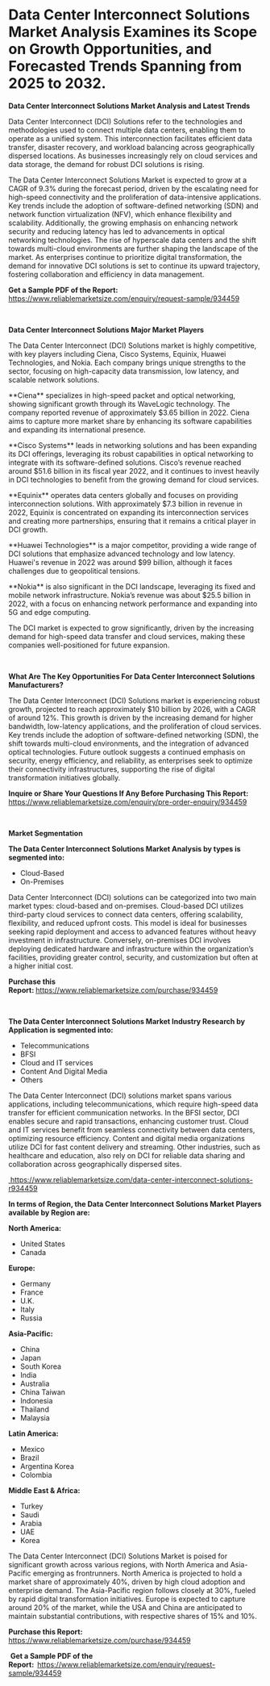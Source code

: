 <p><h1>Data Center Interconnect Solutions Market Analysis Examines its Scope on Growth Opportunities, and Forecasted Trends Spanning from 2025 to 2032.</h1></p><p><strong>Data Center Interconnect Solutions Market Analysis and Latest Trends</strong></p>
<p><p>Data Center Interconnect (DCI) Solutions refer to the technologies and methodologies used to connect multiple data centers, enabling them to operate as a unified system. This interconnection facilitates efficient data transfer, disaster recovery, and workload balancing across geographically dispersed locations. As businesses increasingly rely on cloud services and data storage, the demand for robust DCI solutions is rising.</p><p>The Data Center Interconnect Solutions Market is expected to grow at a CAGR of 9.3% during the forecast period, driven by the escalating need for high-speed connectivity and the proliferation of data-intensive applications. Key trends include the adoption of software-defined networking (SDN) and network function virtualization (NFV), which enhance flexibility and scalability. Additionally, the growing emphasis on enhancing network security and reducing latency has led to advancements in optical networking technologies. The rise of hyperscale data centers and the shift towards multi-cloud environments are further shaping the landscape of the market. As enterprises continue to prioritize digital transformation, the demand for innovative DCI solutions is set to continue its upward trajectory, fostering collaboration and efficiency in data management.</p></p>
<p><strong>Get a Sample PDF of the Report:&nbsp;</strong> <a href="https://www.reliablemarketsize.com/enquiry/request-sample/934459?utm_campaign=3017&utm_medium=2&utm_source=Github&utm_content=ia&utm_term=18042025&utm_id=data-center-interconnect-solutions">https://www.reliablemarketsize.com/enquiry/request-sample/934459</a></p>
<p>&nbsp;</p>
<p><strong>Data Center Interconnect Solutions Major Market Players</strong></p>
<p><p>The Data Center Interconnect (DCI) Solutions market is highly competitive, with key players including Ciena, Cisco Systems, Equinix, Huawei Technologies, and Nokia. Each company brings unique strengths to the sector, focusing on high-capacity data transmission, low latency, and scalable network solutions.</p><p>**Ciena** specializes in high-speed packet and optical networking, showing significant growth through its WaveLogic technology. The company reported revenue of approximately $3.65 billion in 2022. Ciena aims to capture more market share by enhancing its software capabilities and expanding its international presence.</p><p>**Cisco Systems** leads in networking solutions and has been expanding its DCI offerings, leveraging its robust capabilities in optical networking to integrate with its software-defined solutions. Cisco’s revenue reached around $51.6 billion in its fiscal year 2022, and it continues to invest heavily in DCI technologies to benefit from the growing demand for cloud services.</p><p>**Equinix** operates data centers globally and focuses on providing interconnection solutions. With approximately $7.3 billion in revenue in 2022, Equinix is concentrated on expanding its interconnection services and creating more partnerships, ensuring that it remains a critical player in DCI growth.</p><p>**Huawei Technologies** is a major competitor, providing a wide range of DCI solutions that emphasize advanced technology and low latency. Huawei's revenue in 2022 was around $99 billion, although it faces challenges due to geopolitical tensions.</p><p>**Nokia** is also significant in the DCI landscape, leveraging its fixed and mobile network infrastructure. Nokia’s revenue was about $25.5 billion in 2022, with a focus on enhancing network performance and expanding into 5G and edge computing.</p><p>The DCI market is expected to grow significantly, driven by the increasing demand for high-speed data transfer and cloud services, making these companies well-positioned for future expansion.</p></p>
<p>&nbsp;</p>
<p><strong>What Are The Key Opportunities For Data Center Interconnect Solutions Manufacturers?</strong></p>
<p><p>The Data Center Interconnect (DCI) Solutions market is experiencing robust growth, projected to reach approximately $10 billion by 2026, with a CAGR of around 12%. This growth is driven by the increasing demand for higher bandwidth, low-latency applications, and the proliferation of cloud services. Key trends include the adoption of software-defined networking (SDN), the shift towards multi-cloud environments, and the integration of advanced optical technologies. Future outlook suggests a continued emphasis on security, energy efficiency, and reliability, as enterprises seek to optimize their connectivity infrastructures, supporting the rise of digital transformation initiatives globally.</p></p>
<p><strong>Inquire or Share Your Questions If Any Before Purchasing This Report:</strong> <a href="https://www.reliablemarketsize.com/enquiry/pre-order-enquiry/934459?utm_campaign=3017&utm_medium=2&utm_source=Github&utm_content=ia&utm_term=18042025&utm_id=data-center-interconnect-solutions">https://www.reliablemarketsize.com/enquiry/pre-order-enquiry/934459</a></p>
<p>&nbsp;</p>
<p><strong>Market Segmentation</strong></p>
<p><strong>The Data Center Interconnect Solutions Market Analysis by types is segmented into:</strong></p>
<p><ul><li>Cloud-Based</li><li>On-Premises</li></ul></p>
<p><p>Data Center Interconnect (DCI) solutions can be categorized into two main market types: cloud-based and on-premises. Cloud-based DCI utilizes third-party cloud services to connect data centers, offering scalability, flexibility, and reduced upfront costs. This model is ideal for businesses seeking rapid deployment and access to advanced features without heavy investment in infrastructure. Conversely, on-premises DCI involves deploying dedicated hardware and infrastructure within the organization’s facilities, providing greater control, security, and customization but often at a higher initial cost.</p></p>
<p><strong>Purchase this Report:&nbsp;</strong><a href="https://www.reliablemarketsize.com/purchase/934459?utm_campaign=3017&utm_medium=2&utm_source=Github&utm_content=ia&utm_term=18042025&utm_id=data-center-interconnect-solutions">https://www.reliablemarketsize.com/purchase/934459</a></p>
<p>&nbsp;</p>
<p><strong>The Data Center Interconnect Solutions Market Industry Research by Application is segmented into:</strong></p>
<p><ul><li>Telecommunications</li><li>BFSI</li><li>Cloud and IT services</li><li>Content And Digital Media</li><li>Others</li></ul></p>
<p><p>The Data Center Interconnect (DCI) solutions market spans various applications, including telecommunications, which require high-speed data transfer for efficient communication networks. In the BFSI sector, DCI enables secure and rapid transactions, enhancing customer trust. Cloud and IT services benefit from seamless connectivity between data centers, optimizing resource efficiency. Content and digital media organizations utilize DCI for fast content delivery and streaming. Other industries, such as healthcare and education, also rely on DCI for reliable data sharing and collaboration across geographically dispersed sites.</p></p>
<p><a href="https://www.reliablemarketsize.com/data-center-interconnect-solutions-r934459?utm_campaign=3017&utm_medium=2&utm_source=Github&utm_content=ia&utm_term=18042025&utm_id=data-center-interconnect-solutions">&nbsp;https://www.reliablemarketsize.com/data-center-interconnect-solutions-r934459</a></p>
<p><strong>In terms of Region, the Data Center Interconnect Solutions Market Players available by Region are:</strong></p>
<p>
    <p> <strong> North America: </strong>
        <ul>
            <li>United States</li>
            <li>Canada</li>
        </ul>
        </p> 
    <p> <strong> Europe: </strong>
        <ul>
            <li>Germany</li>
            <li>France</li>
            <li>U.K.</li>
            <li>Italy</li>
            <li>Russia</li>
        </ul>
        </p> 
    <p> <strong> Asia-Pacific: </strong>
        <ul>
            <li>China</li>
            <li>Japan</li>
            <li>South Korea</li>
            <li>India</li>
            <li>Australia</li>
            <li>China Taiwan</li>
            <li>Indonesia</li>
            <li>Thailand</li>
            <li>Malaysia</li>
        </ul>
        </p> 
    <p> <strong> Latin America: </strong>
        <ul>
            <li>Mexico</li>
            <li>Brazil</li>
            <li>Argentina Korea</li>
            <li>Colombia</li>
        </ul>
        </p> 
    <p> <strong> Middle East & Africa: </strong>
        <ul>
            <li>Turkey</li>
            <li>Saudi</li>
            <li>Arabia</li>
            <li>UAE</li>
            <li>Korea</li>
        </ul>
    </p>
    </p>
<p><p>The Data Center Interconnect (DCI) Solutions Market is poised for significant growth across various regions, with North America and Asia-Pacific emerging as frontrunners. North America is projected to hold a market share of approximately 40%, driven by high cloud adoption and enterprise demand. The Asia-Pacific region follows closely at 30%, fueled by rapid digital transformation initiatives. Europe is expected to capture around 20% of the market, while the USA and China are anticipated to maintain substantial contributions, with respective shares of 15% and 10%.</p></p>
<p><strong>Purchase this Report: </strong><a href="https://www.reliablemarketsize.com/purchase/934459?utm_campaign=3017&utm_medium=2&utm_source=Github&utm_content=ia&utm_term=18042025&utm_id=data-center-interconnect-solutions">https://www.reliablemarketsize.com/purchase/934459</a></p>
<p>&nbsp;<strong>Get a Sample PDF of the Report:&nbsp;&nbsp;</strong><a href="https://www.reliablemarketsize.com/enquiry/request-sample/934459?utm_campaign=3017&utm_medium=2&utm_source=Github&utm_content=ia&utm_term=18042025&utm_id=data-center-interconnect-solutions">https://www.reliablemarketsize.com/enquiry/request-sample/934459</a></p>
<p><strong></strong></p>
<p><p></p><p></p><p></p></p>